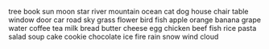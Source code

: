 tree
book
sun
moon
star
river
mountain
ocean
cat
dog
house
chair
table
window
door
car
road
sky
grass
flower
bird
fish
apple
orange
banana
grape
water
coffee
tea
milk
bread
butter
cheese
egg
chicken
beef
fish
rice
pasta
salad
soup
cake
cookie
chocolate
ice
fire
rain
snow
wind
cloud